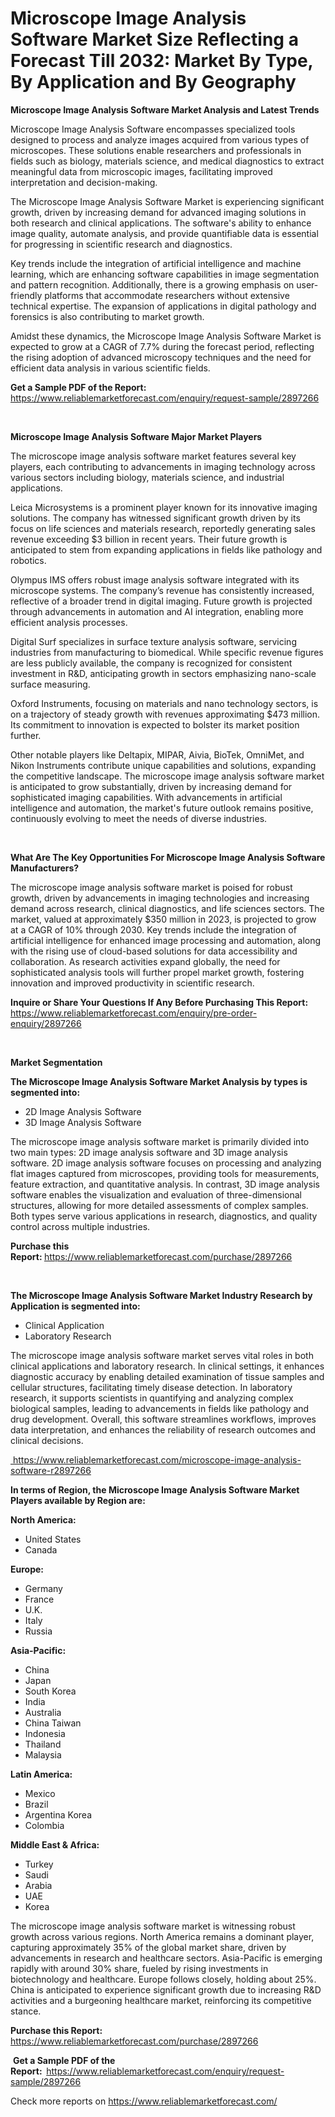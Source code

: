 <p><h1>Microscope Image Analysis Software Market Size Reflecting a Forecast Till 2032: Market By Type, By Application and By Geography</h1></p><p><strong>Microscope Image Analysis Software Market Analysis and Latest Trends</strong></p>
<p><p>Microscope Image Analysis Software encompasses specialized tools designed to process and analyze images acquired from various types of microscopes. These solutions enable researchers and professionals in fields such as biology, materials science, and medical diagnostics to extract meaningful data from microscopic images, facilitating improved interpretation and decision-making.</p><p>The Microscope Image Analysis Software Market is experiencing significant growth, driven by increasing demand for advanced imaging solutions in both research and clinical applications. The software's ability to enhance image quality, automate analysis, and provide quantifiable data is essential for progressing in scientific research and diagnostics. </p><p>Key trends include the integration of artificial intelligence and machine learning, which are enhancing software capabilities in image segmentation and pattern recognition. Additionally, there is a growing emphasis on user-friendly platforms that accommodate researchers without extensive technical expertise. The expansion of applications in digital pathology and forensics is also contributing to market growth. </p><p>Amidst these dynamics, the Microscope Image Analysis Software Market is expected to grow at a CAGR of 7.7% during the forecast period, reflecting the rising adoption of advanced microscopy techniques and the need for efficient data analysis in various scientific fields.</p></p>
<p><strong>Get a Sample PDF of the Report:&nbsp;</strong> <a href="https://www.reliablemarketforecast.com/enquiry/request-sample/2897266?utm_campaign=2732&utm_medium=2&utm_source=Github&utm_content=ia&utm_term=15032025&utm_id=microscope-image-analysis-software">https://www.reliablemarketforecast.com/enquiry/request-sample/2897266</a></p>
<p>&nbsp;</p>
<p><strong>Microscope Image Analysis Software Major Market Players</strong></p>
<p><p>The microscope image analysis software market features several key players, each contributing to advancements in imaging technology across various sectors including biology, materials science, and industrial applications. </p><p>Leica Microsystems is a prominent player known for its innovative imaging solutions. The company has witnessed significant growth driven by its focus on life sciences and materials research, reportedly generating sales revenue exceeding $3 billion in recent years. Their future growth is anticipated to stem from expanding applications in fields like pathology and robotics.</p><p>Olympus IMS offers robust image analysis software integrated with its microscope systems. The company’s revenue has consistently increased, reflective of a broader trend in digital imaging. Future growth is projected through advancements in automation and AI integration, enabling more efficient analysis processes.</p><p>Digital Surf specializes in surface texture analysis software, servicing industries from manufacturing to biomedical. While specific revenue figures are less publicly available, the company is recognized for consistent investment in R&D, anticipating growth in sectors emphasizing nano-scale surface measuring.</p><p>Oxford Instruments, focusing on materials and nano technology sectors, is on a trajectory of steady growth with revenues approximating $473 million. Its commitment to innovation is expected to bolster its market position further.</p><p>Other notable players like Deltapix, MIPAR, Aivia, BioTek, OmniMet, and Nikon Instruments contribute unique capabilities and solutions, expanding the competitive landscape. The microscope image analysis software market is anticipated to grow substantially, driven by increasing demand for sophisticated imaging capabilities. With advancements in artificial intelligence and automation, the market's future outlook remains positive, continuously evolving to meet the needs of diverse industries.</p></p>
<p>&nbsp;</p>
<p><strong>What Are The Key Opportunities For Microscope Image Analysis Software Manufacturers?</strong></p>
<p><p>The microscope image analysis software market is poised for robust growth, driven by advancements in imaging technologies and increasing demand across research, clinical diagnostics, and life sciences sectors. The market, valued at approximately $350 million in 2023, is projected to grow at a CAGR of 10% through 2030. Key trends include the integration of artificial intelligence for enhanced image processing and automation, along with the rising use of cloud-based solutions for data accessibility and collaboration. As research activities expand globally, the need for sophisticated analysis tools will further propel market growth, fostering innovation and improved productivity in scientific research.</p></p>
<p><strong>Inquire or Share Your Questions If Any Before Purchasing This Report:</strong> <a href="https://www.reliablemarketforecast.com/enquiry/pre-order-enquiry/2897266?utm_campaign=2732&utm_medium=2&utm_source=Github&utm_content=ia&utm_term=15032025&utm_id=microscope-image-analysis-software">https://www.reliablemarketforecast.com/enquiry/pre-order-enquiry/2897266</a></p>
<p>&nbsp;</p>
<p><strong>Market Segmentation</strong></p>
<p><strong>The Microscope Image Analysis Software Market Analysis by types is segmented into:</strong></p>
<p><ul><li>2D Image Analysis Software</li><li>3D Image Analysis Software</li></ul></p>
<p><p>The microscope image analysis software market is primarily divided into two main types: 2D image analysis software and 3D image analysis software. 2D image analysis software focuses on processing and analyzing flat images captured from microscopes, providing tools for measurements, feature extraction, and quantitative analysis. In contrast, 3D image analysis software enables the visualization and evaluation of three-dimensional structures, allowing for more detailed assessments of complex samples. Both types serve various applications in research, diagnostics, and quality control across multiple industries.</p></p>
<p><strong>Purchase this Report:&nbsp;</strong><a href="https://www.reliablemarketforecast.com/purchase/2897266?utm_campaign=2732&utm_medium=2&utm_source=Github&utm_content=ia&utm_term=15032025&utm_id=microscope-image-analysis-software">https://www.reliablemarketforecast.com/purchase/2897266</a></p>
<p>&nbsp;</p>
<p><strong>The Microscope Image Analysis Software Market Industry Research by Application is segmented into:</strong></p>
<p><ul><li>Clinical Application</li><li>Laboratory Research</li></ul></p>
<p><p>The microscope image analysis software market serves vital roles in both clinical applications and laboratory research. In clinical settings, it enhances diagnostic accuracy by enabling detailed examination of tissue samples and cellular structures, facilitating timely disease detection. In laboratory research, it supports scientists in quantifying and analyzing complex biological samples, leading to advancements in fields like pathology and drug development. Overall, this software streamlines workflows, improves data interpretation, and enhances the reliability of research outcomes and clinical decisions.</p></p>
<p><a href="https://www.reliablemarketforecast.com/microscope-image-analysis-software-r2897266?utm_campaign=2732&utm_medium=2&utm_source=Github&utm_content=ia&utm_term=15032025&utm_id=microscope-image-analysis-software">&nbsp;https://www.reliablemarketforecast.com/microscope-image-analysis-software-r2897266</a></p>
<p><strong>In terms of Region, the Microscope Image Analysis Software Market Players available by Region are:</strong></p>
<p>
    <p> <strong> North America: </strong>
        <ul>
            <li>United States</li>
            <li>Canada</li>
        </ul>
        </p> 
    <p> <strong> Europe: </strong>
        <ul>
            <li>Germany</li>
            <li>France</li>
            <li>U.K.</li>
            <li>Italy</li>
            <li>Russia</li>
        </ul>
        </p> 
    <p> <strong> Asia-Pacific: </strong>
        <ul>
            <li>China</li>
            <li>Japan</li>
            <li>South Korea</li>
            <li>India</li>
            <li>Australia</li>
            <li>China Taiwan</li>
            <li>Indonesia</li>
            <li>Thailand</li>
            <li>Malaysia</li>
        </ul>
        </p> 
    <p> <strong> Latin America: </strong>
        <ul>
            <li>Mexico</li>
            <li>Brazil</li>
            <li>Argentina Korea</li>
            <li>Colombia</li>
        </ul>
        </p> 
    <p> <strong> Middle East & Africa: </strong>
        <ul>
            <li>Turkey</li>
            <li>Saudi</li>
            <li>Arabia</li>
            <li>UAE</li>
            <li>Korea</li>
        </ul>
    </p>
    </p>
<p><p>The microscope image analysis software market is witnessing robust growth across various regions. North America remains a dominant player, capturing approximately 35% of the global market share, driven by advancements in research and healthcare sectors. Asia-Pacific is emerging rapidly with around 30% share, fueled by rising investments in biotechnology and healthcare. Europe follows closely, holding about 25%. China is anticipated to experience significant growth due to increasing R&D activities and a burgeoning healthcare market, reinforcing its competitive stance.</p></p>
<p><strong>Purchase this Report: </strong><a href="https://www.reliablemarketforecast.com/purchase/2897266?utm_campaign=2732&utm_medium=2&utm_source=Github&utm_content=ia&utm_term=15032025&utm_id=microscope-image-analysis-software">https://www.reliablemarketforecast.com/purchase/2897266</a></p>
<p>&nbsp;<strong>Get a Sample PDF of the Report:&nbsp;&nbsp;</strong><a href="https://www.reliablemarketforecast.com/enquiry/request-sample/2897266?utm_campaign=2732&utm_medium=2&utm_source=Github&utm_content=ia&utm_term=15032025&utm_id=microscope-image-analysis-software">https://www.reliablemarketforecast.com/enquiry/request-sample/2897266</a></p>
<p><strong></strong></p>
<p>Check more reports on <a href="https://www.reliablemarketforecast.com/?utm_campaign=2732&utm_medium=2&utm_source=Github&utm_content=ia&utm_term=15032025&utm_id=microscope-image-analysis-software">https://www.reliablemarketforecast.com/</a></p>